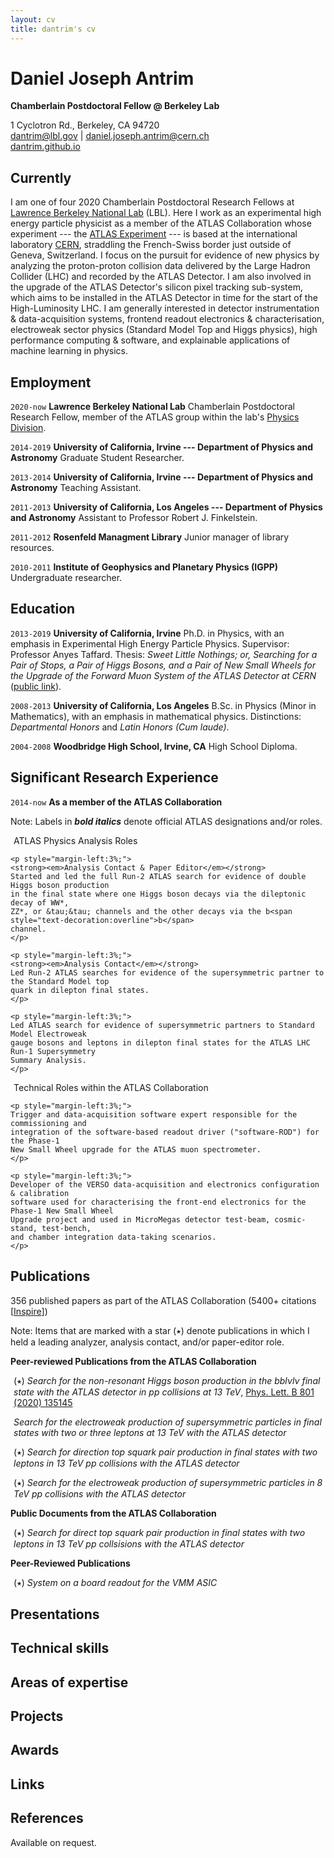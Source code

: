 ```yaml
---
layout: cv
title: dantrim's cv
---
```

# Daniel Joseph Antrim
<strong>Chamberlain Postdoctoral Fellow @ Berkeley Lab </strong>

<div id="workaddress">
1 Cyclotron Rd., Berkeley, CA 94720
</div>

<div id="webaddress">
<a href="mailto:dantrim@lbl.gov">dantrim@lbl.gov</a>
| <a href="mailto:daniel.joseph.antrim@cern.ch">daniel.joseph.antrim@cern.ch</a>
</div>

<div id="webaddress">
<a href="https://dantrim.github.io/" target="_blank">dantrim.github.io</a>
</div>

<!--<div id="webaddress">
<a href="https://dantrim.github.io">dantrim.github.io</a>
|
<i class="fa fa-github"></i> <a href="http://github.com/dantrim">dantrim</a>
|
<i class="fa fa-twitter"></i> <a href="http://twitter.com/dantrim1134">dantrim1134</a>
</div>
-->


## Currently

I am one of four 2020 Chamberlain Postdoctoral Research Fellows at [Lawrence Berkeley National Lab](https://www.lbl.gov/) (LBL).
Here I work as an experimental high energy particle physicist as a member of the
ATLAS Collaboration whose experiment --- the [ATLAS Experiment](https://atlas.cern/) --- is
based at the international laboratory [CERN](https://home.cern/), straddling the
French-Swiss border just outside of Geneva, Switzerland.
I focus on the pursuit for evidence of new physics by analyzing the proton-proton collision data delivered by
the Large Hadron Collider (LHC) and recorded by the ATLAS Detector.
I am also involved in the upgrade of the ATLAS Detector's silicon pixel tracking sub-system,
which aims to be installed in the ATLAS Detector in time for the start of the High-Luminosity LHC.
I am generally interested in detector instrumentation & data-acquisition systems,
frontend readout electronics & characterisation,
electroweak sector physics (Standard Model Top and Higgs physics), high performance computing &
software, and explainable applications of
machine learning in physics.


## Employment

`2020-now` 
__Lawrence Berkeley National Lab__ Chamberlain Postdoctoral Research Fellow,
member of the ATLAS group within the lab's [Physics Division](https://www.physics.lbl.gov/).

`2014-2019`
__University of California, Irvine --- Department of Physics and Astronomy__ Graduate Student Researcher.

`2013-2014`
__University of California, Irvine --- Department of Physics and Astronomy__ Teaching Assistant.

`2011-2013`
__University of California, Los Angeles --- Department of Physics and Astronomy__ Assistant to Professor Robert J. Finkelstein.

`2011-2012`
__Rosenfeld Managment Library__ Junior manager of library resources.

`2010-2011`
__Institute of Geophysics and Planetary Physics (IGPP)__ Undergraduate researcher.

## Education

`2013-2019`
__University of California, Irvine__ Ph.D. in Physics, with an emphasis in Experimental
High Energy Particle Physics. Supervisor: Professor Anyes Taffard. Thesis: _Sweet Little Nothings; or, Searching for a Pair of Stops,
a Pair of Higgs Bosons, and a Pair of New Small Wheels for the Upgrade of the Forward
Muon System of the ATLAS Detector at CERN_ ([public link](https://cds.cern.ch/record/2699575)).

`2008-2013`
__University of California, Los Angeles__ B.Sc. in Physics (Minor in Mathematics), with an
emphasis in mathematical physics. Distinctions: _Departmental Honors_ and _Latin Honors (Cum laude)_.

`2004-2008`
__Woodbridge High School, Irvine, CA__ High School Diploma.

<!--
`2012-15`
__University of Edinburgh__ Bioinformatics PhD (supervisors: Colin Semple and Stuart Aitken). My thesis was titled _Unravelling higher order chromatin organisation through statistical analysis_ and is available through the [Edinburgh Research Archive](https://www.era.lib.ed.ac.uk/handle/1842/22906).

`2011-12`
__Imperial College London__ MSc Bioinformatics and Theoretical Systems Biology (_Distinction_)

`2008-11`
__University of York__ BSc Biology (_First class honours_)
-->

## Significant Research Experience
`2014-now`
__As a member of the ATLAS Collaboration__

Note: Labels in <strong><em>bold italics</em></strong> denote official ATLAS designations and/or roles.

<p style="margin-left:1%; margin-right:1%">
ATLAS Physics Analysis Roles

    <p style="margin-left:3%;">
    <strong><em>Analysis Contact & Paper Editor</em></strong>
    Started and led the full Run-2 ATLAS search for evidence of double Higgs boson production
    in the final state where one Higgs boson decays via the dileptonic decay of WW*,
    ZZ*, or &tau;&tau; channels and the other decays via the b<span style="text-decoration:overline">b</span>
    channel.
    </p>

    <p style="margin-left:3%;">
    <strong><em>Analysis Contact</em></strong>
    Led Run-2 ATLAS searches for evidence of the supersymmetric partner to the Standard Model top
    quark in dilepton final states.
    </p>

    <p style="margin-left:3%;">
    Led ATLAS search for evidence of supersymmetric partners to Standard Model Electroweak
    gauge bosons and leptons in dilepton final states for the ATLAS LHC Run-1 Supersymmetry
    Summary Analysis.
    </p>
</p>
<p style="margin-left:1%; margin-right:1%">
Technical Roles within the ATLAS Collaboration

    <p style="margin-left:3%;">
    Trigger and data-acquisition software expert responsible for the commissioning and
    integration of the software-based readout driver ("software-ROD") for the Phase-1
    New Small Wheel upgrade for the ATLAS muon spectrometer.
    </p>

    <p style="margin-left:3%;">
    Developer of the VERSO data-acquisition and electronics configuration & calibration
    software used for characterising the front-end electronics for the Phase-1 New Small Wheel
    Upgrade project and used in MicroMegas detector test-beam, cosmic-stand, test-bench,
    and chamber integration data-taking scenarios.
    </p>
</p>

## Publications
356 published papers as part of the ATLAS Collaboration (5400+ citations [<a href="https://inspirehep.net/authors/1384393" target="_blank">Inspire</a>])

Note: Items that are marked with a star (&#11089;) denote publications in which I held
a leading analyzer, analysis contact, and/or paper-editor role.

<strong>Peer-reviewed Publications from the ATLAS Collaboration</strong>

<p style="margin-left:1%;">
    (&#11089;) <em>Search for the non-resonant Higgs boson production in the bbl&nu;l&nu; final state with the ATLAS detector in 
<em>pp</em> collisions at 13 TeV</em>,
    <a href="https://www.sciencedirect.com/science/article/pii/S0370269319308676?via%3Dihub" target="_blank">Phys. Lett. B 801 (2020) 135145</a>
</p>

<p style="margin-left:1%;">
    <em>Search for the electroweak production of supersymmetric particles in final states with two or three leptons
    at 13 TeV with the ATLAS detector</em>
</p>

<p style="margin-left:1%;">
    (&#11089;) <em>Search for direction top squark pair production in final states with two leptons in 13 TeV
    <em>pp</em> collisions with the ATLAS detector</em>
</p>

<p style="margin-left:1%;">
    (&#11089;) <em>Search for the electroweak production of supersymmetric particles in 8 TeV <em>pp</em> collisions
    with the ATLAS detector</em>
</p>

<strong>Public Documents from the ATLAS Collaboration</strong>

<p style="margin-left:1%;">
    (&#11089;) <em>Search for direct top squark pair production in final states with two leptons in 13 TeV
    <em>pp</em> collsisions with the ATLAS detector</em>
</p>

<strong>Peer-Reviewed Publications</strong>

<p style="margin-left:1%;">
    (&#11089;) <em>System on a board readout for the VMM ASIC</em>
</p>



## Presentations

<!--
### Tutorials

`2014`
WikiProject Computational Biology half-day tutorial (_ISMB_, Boston, USA)

### Talks

`2015`
EdinbR: The Edinburgh R usergroup (_various_)

MRC IGMM research seminars and section meetings (_various_)

`2014`
Unravelling higher order chromatin structure (_4<sup>th</sup> Edinburgh Bioinformatics meeting_, Edinburgh, UK)

blogR: pop data analysis and R for the web (_Psychology R-users_, Edinburgh, UK)

### Posters

`2015`
_Keystone Epigenomics_ (Keystone CO, USA)

`2014`
_ISMB_ (Boston MA, USA)

_Genome informatics_ (Cambridge, UK)

_Chromatin: From nucleosomes to chromosomes_ (Cambridge, UK)

`2013`
_Genome informatics_ (CSHL NY, USA)

_EpiGeneSys_ (Cambridge, UK)

-->


<!--

### Journals
`2017`
Peluso S, Douglas A, Hill A, De Angelis C, __Moore BL__ _et al._ Fibroblast growth factors (FGFs) prime the limb specific Shh enhancer for chromatin changes that balance histone acetylation mediated by E26 transformation-specific (ETS) factors. _eLife_, 6: e28590.

Eberle MA, Fritzilas E, Krusche P, Källberg M, __Moore BL__ _et al._ A reference data set of 5.4 million phased human variants validated by genetic inheritance from sequencing a three-generation 17-member pedigree. _Genome Research_, 27:157-164.

`2016`
Yu N, Nützmann H-W, MacDonald JT, __Moore B__ _et al._ Delineation of metabolic gene clusters in plant genomes by chromatin signatures. _Nucleic Acids Research_, 44(5):2255-2265.

`2015`
__Moore BL__ _et al._ Integrative modeling reveals the principles of multi-scale chromatin boundary formation in human nuclear organization. _Genome Biology_, 16:110.

Fraser J, Ferrai C, Chiariello AM, Schueler M, Rito T, Laudanno G, Barbieri M, __Moore BL__ _et al._ Hierarchical folding and reorganization of chromosomes are linked to transcriptional changes in cellular differentiation. _Molecular systems biology_, 11:852.

`2013`
__Moore BL__ _et al._ High–quality protein backbone reconstruction from alpha carbons using Gaussian mixture models. _Journal of computational chemisty_, 34(22):1881-9.

`2011`
Gardner PP, Daub J, Tate J, __Moore BL__ _et al._ Rfam: Wikipedia, clans and the “decimal” release. _Nucleic acids research_, 39(S1):D141-5.
-->

## Technical skills

<!--
* R
* Python
* Javascript (incl. Typescript, Angular)
* Go
* HTML and CSS
* LaTeX
* Bash
* Git / Mercurial
* UNIX
* Cluster computing
* Docker
* AWS

-->

## Areas of expertise

<!--
* Bioinformatics
* Statistics
* Machine learning
* Data visualisation
* Software development
* NGS and variant calling
-->

## Projects

<!--
### github

My [personal github account](https://github.com/blmoore) hosts my hobby development projects as well as listing contributions to open source tools. Examples include: shiny apps [blackspot](https://github.com/blmoore/blackspot) and [shinybrot](https://github.com/blmoore/shinybrot), as well as an R package hosted by CRAN ([mandelbrot](https://github.com/blmoore/mandelbrot)).

### blog

I write a data science blog at [blm.io](http://blm.io/blog) where I apply R and Python to open datasets and write-up the results. My posts have been featured by sites including FiveThirtyEight, BuzzFeed, AVclub, io9 and more, and also led to being an invited blogger at the Huffington Post. My original wordpress blog ([benjaminlmoore.wordpress.com](http://benjaminlmoore.wordpress.com)) has received over 150,000 unique visitors from 180 countries.

### EdinbR

I co-founded a usergroup for the R programming language in Edinburgh called EdinbR. I helped to organise our monthly meetings and built our website: [edinbr.org](http://edinbr.org). Our meetings attract 30-50 statisticians, data scientists and developers for talks and discussion about the R language and its applications. We're sponsored by Revolution Analytics and have an organisational github account at [github.com/EdinbR](https://github.com/EdinbR).

### datarea

I entered Imperial College's [Summer Data Challenge](https://www.imperial.ac.uk/data-science/education/summer-data-challenge/) competition, where entrants analysed a given dataset and then proposed a startup idea based on their results. I developed a modelling technique to select housing areas for investment and was awarded third place: £2,000 and startup support from Imperial Create Lab. My entry can be seen at [blm.io/datarea](http://blm.io/datarea) and the code is shared on my github account.

-->

## Awards

<!--

MRC Capacity building scholarship (PhD fees + enhanced stipend)

MRC Full postgraduate scholarship (MSc fees + stipend)

ISCB computational biology Wikipedia competition 2013 ([doi:10.1371/journal.pcbi.1003242](http://dx.doi.org/10.1371/journal.pcbi.1003242); 2nd place)

Imperial Create Lab's "Summer data challenge" ([summerdatachallenge.com](http://summerdatachallenge.com); 3rd place)

Individual engagement grant from the Wikimedia Foundation to attend ISMB 2014

Training accreditation for Wikimedia UK, the national chapter of the Wikimedia Foundation

Front cover design selected for J. Comp. Chem. (34:22) ([doi:10.1002/jcc.23388](http://dx.doi.org/10.1002/jcc.23388))

-->

## Links

<!-- fa are fontawesome, ai are academicons -->
<!--
* <i class="fa fa-envelope"></i> <a href="mailto:ben@blm.io">ben@blm.io</a><br />
* <i class="fa fa-github"></i> <a href="http://github.com/blmoore">blmoore</a><br />
* <i class="fa fa-twitter"></i> <a href="http://twitter.com/benjaminlmoore">benjaminlmoore</a><br />
* <i class="fa fa-linkedin"></i> <a href="https://www.linkedin.com/in/blmoore/">LinkedIn</a>
* <i class="fa fa-stack-overflow"></i> <a href="http://stackoverflow.com/users/1274516/blmoore">StackOverflow</a>
* <i class="fa fa-wikipedia"></i> <a href="https://en.wikipedia.org/wiki/User:Ben_Moore">Wikipedia Userpage</a><br />
* <i class="ai ai-google-scholar"></i> <a href="http://scholar.google.com/citations?user=YMxsGpsAAAAJ">Google scholar</a>
* <i class="ai ai-orcid"></i> <a href="https://orcid.org/0000-0002-4074-1933">ORCiD</a>
* <i class="ai ai-figshare"></i> <a href="https://figshare.com/authors/Benjamin_Moore/99461">figshare</a>

-->

## References

Available on request.

<!-- ### Footer

Last updated: May 2013 -->
